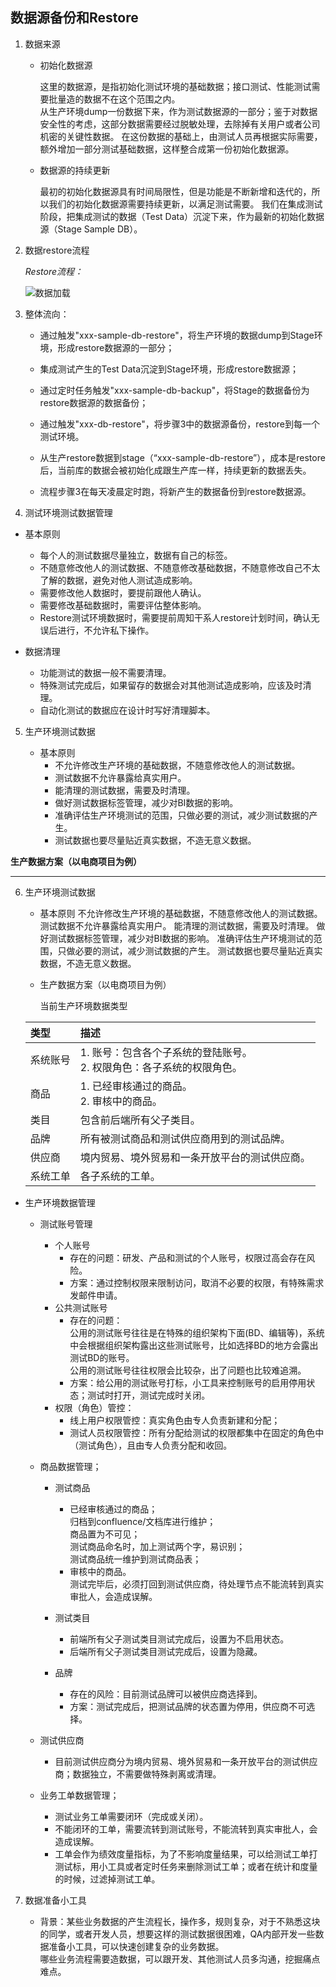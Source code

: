 ## 数据源备份和Restore

1. 数据来源

    * 初始化数据源

        这里的数据源，是指初始化测试环境的基础数据；接口测试、性能测试需要批量造的数据不在这个范围之内。<br>
        从生产环境dump一份数据下来，作为测试数据源的一部分；鉴于对数据安全性的考虑，这部分数据需要经过脱敏处理，去除掉有关用户或者公司机密的关键性数据。
        在这份数据的基础上，由测试人员再根据实际需要，额外增加一部分测试基础数据，这样整合成第一份初始化数据源。

    * 数据源的持续更新

        最初的初始化数据源具有时间局限性，但是功能是不断新增和迭代的，所以我们的初始化数据源需要持续更新，以满足测试需要。
        我们在集成测试阶段，把集成测试的数据（Test Data）沉淀下来，作为最新的初始化数据源（Stage Sample DB）。

2. 数据restore流程

    *Restore流程：*

    ![数据加载](https://github.com/apulis/Diamond/blob/master/resource/imags/%E6%B5%8B%E8%AF%95%E6%95%B0%E6%8D%AE%E6%B5%81%E5%9B%BE.png)

3. 整体流向：

    * 通过触发"xxx-sample-db-restore"，将生产环境的数据dump到Stage环境，形成restore数据源的一部分；
    * 集成测试产生的Test Data沉淀到Stage环境，形成restore数据源；
    * 通过定时任务触发"xxx-sample-db-backup"，将Stage的数据备份为restore数据源的数据备份；
    * 通过触发"xxx-db-restore"，将步骤3中的数据源备份，restore到每一个测试环境。

    * 从生产restore数据到stage（“xxx-sample-db-restore”），成本是restore后，当前库的数据会被初始化成跟生产库一样，持续更新的数据丢失。

    * 流程步骤3在每天凌晨定时跑，将新产生的数据备份到restore数据源。

4. 测试环境测试数据管理

* 基本原则
    + 每个人的测试数据尽量独立，数据有自己的标签。
    + 不随意修改他人的测试数据、不随意修改基础数据，不随意修改自己不太了解的数据，避免对他人测试造成影响。
    + 需要修改他人数据时，要提前跟他人确认。
    + 需要修改基础数据时，需要评估整体影响。
    + Restore测试环境数据时，需要提前周知干系人restore计划时间，确认无误后进行，不允许私下操作。

* 数据清理
    + 功能测试的数据一般不需要清理。
    + 特殊测试完成后，如果留存的数据会对其他测试造成影响，应该及时清理。
    + 自动化测试的数据应在设计时写好清理脚本。

5. 生产环境测试数据

    * 基本原则
        + 不允许修改生产环境的基础数据，不随意修改他人的测试数据。
        + 测试数据不允许暴露给真实用户。
        + 能清理的测试数据，需要及时清理。
        + 做好测试数据标签管理，减少对BI数据的影响。
        + 准确评估生产环境测试的范围，只做必要的测试，减少测试数据的产生。
        + 测试数据也要尽量贴近真实数据，不造无意义数据。

**生产数据方案（以电商项目为例）**

---

6. 生产环境测试数据

    * 基本原则
        不允许修改生产环境的基础数据，不随意修改他人的测试数据。
        测试数据不允许暴露给真实用户。
        能清理的测试数据，需要及时清理。
        做好测试数据标签管理，减少对BI数据的影响。
        准确评估生产环境测试的范围，只做必要的测试，减少测试数据的产生。
        测试数据也要尽量贴近真实数据，不造无意义数据。

    * 生产数据方案（以电商项目为例）

        当前生产环境数据类型

    |类型        | 	描述                               |
    |:----------|:------------------------------------|
    系统账号 	|1. 账号：包含各个子系统的登陆账号。<br>2. 权限角色：各子系统的权限角色。
    商品 	   |1. 已经审核通过的商品。<br>2. 审核中的商品。
    类目 	   |包含前后端所有父子类目。
    品牌 	   |所有被测试商品和测试供应商用到的测试品牌。
    供应商 	   |境内贸易、境外贸易和一条开放平台的测试供应商。
    系统工单   | 各子系统的工单。

* 生产环境数据管理

    + 测试账号管理
        - 个人账号
            * 存在的问题：研发、产品和测试的个人账号，权限过高会存在风险。
            * 方案：通过控制权限来限制访问，取消不必要的权限，有特殊需求发邮件申请。
        - 公共测试账号
            * 存在的问题：<br>
                公用的测试账号往往是在特殊的组织架构下面(BD、编辑等)，系统中会根据组织架构露出这些测试账号，比如选择BD的地方会露出测试BD的账号。<br>
                公用的测试账号往往权限会比较杂，出了问题也比较难追溯。
            * 方案：给公用的测试账号打标，小工具来控制账号的启用停用状态；测试时打开，测试完成时关闭。
        - 权限（角色）管控：
            * 线上用户权限管控：真实角色由专人负责新建和分配；
            * 测试人员权限管控：所有分配给测试的权限都集中在固定的角色中（测试角色），且由专人负责分配和收回。

    + 商品数据管理；

        - 测试商品
            * 已经审核通过的商品；<br>
                归档到confluence/文档库进行维护；<br>
                商品置为不可见；<br>
                测试商品命名时，加上测试两个字，易识别；<br>
                测试商品统一维护到测试商品表；<br>
            * 审核中的商品。<br>
                测试完毕后，必须打回到测试供应商，待处理节点不能流转到真实审批人，会造成误解。

        - 测试类目
            * 前端所有父子测试类目测试完成后，设置为不启用状态。
            * 后端所有父子测试类目测试完成后，设置为隐藏。

        - 品牌
            * 存在的风险：目前测试品牌可以被供应商选择到。
            * 方案：测试完成后，把测试品牌的状态置为停用，供应商不可选择。

    + 测试供应商

        - 目前测试供应商分为境内贸易、境外贸易和一条开放平台的测试供应商；数据独立，不需要做特殊剥离或清理。

    + 业务工单数据管理；
        - 测试业务工单需要闭环（完成或关闭）。
        - 不能闭环的工单，需要流转到测试账号，不能流转到真实审批人，会造成误解。
        - 工单会作为绩效度量指标，为了不影响度量结果，可以给测试工单打测试标，用小工具或者定时任务来删除测试工单；或者在统计和度量的时候，过滤掉测试工单。

7. 数据准备小工具

    * 背景：某些业务数据的产生流程长，操作多，规则复杂，对于不熟悉这块的同学，或者开发人员，想要这样的测试数据很困难，QA内部开发一些数据准备小工具，可以快速创建复杂的业务数据。<br>
    哪些业务流程需要造数据，可以跟开发、其他测试人员多沟通，挖掘痛点难点。

